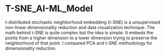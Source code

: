 # T-SNE_AI-ML_Model

t-distributed stochastic neighborhood embedding (t-SNE) is a unsupervised non-linear dimensionality reduction and data visualization technique. The math behind t-SNE is quite complex but the idea is simple. It embeds the points from a higher dimension to a lower dimension trying to preserve the neighborhood of that point. I compared PCA and t-SNE methodology for dimensionality reduction. 
